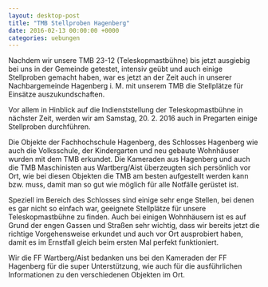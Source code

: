 ```yaml
---
layout: desktop-post
title: "TMB Stellproben Hagenberg"
date: 2016-02-13 00:00:00 +0000
categories: uebungen
---
```

Nachdem wir unsere TMB 23-12 (Teleskopmastbühne) bis jetzt ausgiebig bei uns in der Gemeinde getestet, intensiv geübt und auch einige Stellproben gemacht haben, war es jetzt an der Zeit auch in unserer Nachbargemeinde Hagenberg i. M. mit unserem TMB die Stellplätze für Einsätze auszukundschaften.

Vor allem in Hinblick auf die Indienststellung der Teleskopmastbühne in nächster Zeit, werden wir am Samstag, 20. 2. 2016 auch in Pregarten einige Stellproben durchführen. 

Die Objekte der Fachhochschule Hagenberg, des Schlosses Hagenberg wie auch die Volksschule, der Kindergarten und neu gebaute Wohnhäuser wurden mit dem TMB erkundet. Die Kameraden aus Hagenberg und auch die TMB Maschinisten aus Wartberg/Aist überzeugten sich persönlich vor Ort, wie bei diesen Objekten die TMB am besten aufgestellt werden kann bzw. muss, damit man so gut wie möglich für alle Notfälle gerüstet ist.

Speziell im Bereich des Schlosses sind einige sehr enge Stellen, bei denen es gar nicht so einfach war, geeignete Stellplätze für unsere Teleskopmastbühne zu finden. Auch bei einigen Wohnhäusern ist es auf Grund der engen Gassen und Straßen sehr wichtig, dass wir bereits jetzt die richtige Vorgehensweise erkundet und auch vor Ort ausprobiert haben, damit es im Ernstfall gleich beim ersten Mal perfekt funktioniert.

Wir die FF Wartberg/Aist bedanken uns bei den Kameraden der FF Hagenberg für die super Unterstützung, wie auch für die ausführlichen Informationen zu den verschiedenen Objekten im Ort.